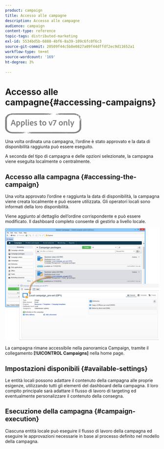 ```yaml
---
product: campaign
title: Accesso alle campagne
description: Accesso alle campagne
audience: campaign
content-type: reference
topic-tags: distributed-marketing
exl-id: 5534bd5b-6888-4bf6-8a39-109c6fc0f6c3
source-git-commit: 20509f44c5b8e0827a09f44dffdf2ec9d11652a1
workflow-type: tm+mt
source-wordcount: '169'
ht-degree: 3%

---
```


# Accesso alle campagne{#accessing-campaigns}

![](../../assets/v7-only.svg)

Una volta ordinata una campagna, l’ordine è stato approvato e la data di disponibilità raggiunta può essere eseguito.

A seconda del tipo di campagna e delle opzioni selezionate, la campagna viene eseguita localmente o centralmente.

## Accesso alla campagna {#accessing-the-campaign}

Una volta approvato l’ordine e raggiunta la data di disponibilità, la campagna viene creata localmente e può essere utilizzata. Gli operatori locali sono informati della loro disponibilità.

Viene aggiunto al dettaglio dell’ordine corrispondente e può essere modificato. Il dashboard completo consente di gestirlo a livello locale.

![](assets/mkg_dist_local_op_edit_new_op1.png)

La campagna rimane accessibile nella panoramica Campaign, tramite il collegamento **[!UICONTROL Campaigns]** nella home page.

## Impostazioni disponibili {#available-settings}

Le entità locali possono adattare il contenuto della campagna alle proprie esigenze, utilizzando tutti gli elementi del dashboard della campagna. Il loro compito principale sarà adattare il flusso di lavoro di targeting ed eventualmente personalizzare il contenuto della consegna.

## Esecuzione della campagna {#campaign-execution}

Ciascuna entità locale può eseguire il flusso di lavoro della campagna ed eseguire le approvazioni necessarie in base al processo definito nel modello della campagna.
